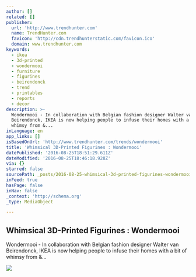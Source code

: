 ```yaml
---
author: []
related: []
publisher:
  url: 'http://www.trendhunter.com'
  name: TrendHunter.com
  favicon: 'http://cdn.trendhunterstatic.com/favicon.ico'
  domain: www.trendhunter.com
keywords:
  - ikea
  - 3d-printed
  - wondermooi
  - furniture
  - figurines
  - beirendonck
  - trend
  - printables
  - reports
  - decor
description: >-
  Wondermooi - In collaboration with Belgian fashion designer Walter van
  Beirendonck, IKEA is now helping people to infuse their homes with a bit of
  whimsy from &...
inLanguage: en
app_links: []
isBasedOnUrl: 'http://www.trendhunter.com/trends/wondermooi'
title: 'Whimsical 3D-Printed Figurines : Wondermooi'
datePublished: '2016-08-25T18:51:29.611Z'
dateModified: '2016-08-25T18:46:18.928Z'
via: {}
starred: false
sourcePath: _posts/2016-08-25-whimsical-3d-printed-figurines-wondermooi.md
inFeed: true
hasPage: false
inNav: false
_context: 'http://schema.org'
_type: MediaObject

---
```

<article style=""><h1>Whimsical 3D-Printed Figurines : Wondermooi</h1><p>Wondermooi - In collaboration with Belgian fashion designer Walter van Beirendonck, IKEA is now helping people to infuse their homes with a bit of whimsy from &amp;...</p><img src="http://cdn.trendhunterstatic.com/thumbs/wondermooi.jpeg" /></article>